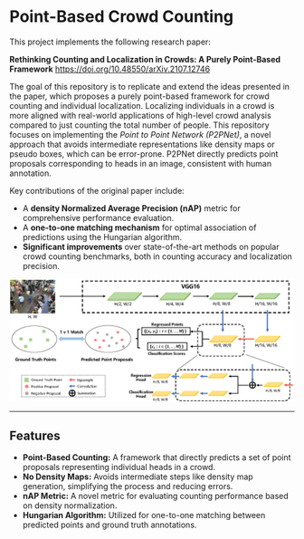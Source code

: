 # Point-Based Crowd Counting

This project implements the following research paper:

**Rethinking Counting and Localization in Crowds: A Purely Point-Based Framework**
https://doi.org/10.48550/arXiv.2107.12746

The goal of this repository is to replicate and extend the ideas presented in the paper, which proposes a purely point-based framework for crowd counting and individual localization.
Localizing individuals in a crowd is more aligned with real-world applications of high-level crowd analysis compared to just counting the total number of people. This repository focuses on implementing the *Point to Point Network (P2PNet)*, a novel approach that avoids intermediate representations like density maps or pseudo boxes, which can be error-prone. P2PNet directly predicts point proposals corresponding to heads in an image, consistent with human annotation.

Key contributions of the original paper include:

- A **density Normalized Average Precision (nAP)** metric for comprehensive performance evaluation.
- A **one-to-one matching mechanism** for optimal association of predictions using the Hungarian algorithm.
- **Significant improvements** over state-of-the-art methods on popular crowd counting benchmarks, both in counting accuracy and localization precision.

<img src="img/net.png" width="1000"/>

---

## **Features**

- **Point-Based Counting:** A framework that directly predicts a set of point proposals representing individual heads in a crowd.
- **No Density Maps:** Avoids intermediate steps like density map generation, simplifying the process and reducing errors.
- **nAP Metric:** A novel metric for evaluating counting performance based on density normalization.
- **Hungarian Algorithm:** Utilized for one-to-one matching between predicted points and ground truth annotations.
